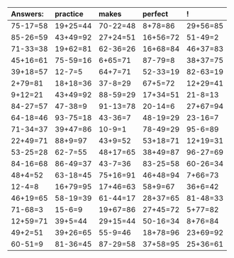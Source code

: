 | Answers: | practice | makes | perfect | ! |
| :--- | :--- | :--- | :--- | :--- |
| 75-17=58 | 19+25=44 | 70-22=48 | 8+78=86 | 29+56=85 | 
| 85-26=59 | 43+49=92 | 27+24=51 | 16+56=72 | 51-49=2 | 
| 71-33=38 | 19+62=81 | 62-36=26 | 16+68=84 | 46+37=83 | 
| 45+16=61 | 75-59=16 | 6+65=71 | 87-79=8 | 38+37=75 | 
| 39+18=57 | 12-7=5 | 64+7=71 | 52-33=19 | 82-63=19 | 
| 2+79=81 | 18+18=36 | 37-8=29 | 67+5=72 | 12+29=41 | 
| 9+12=21 | 43+49=92 | 88-59=29 | 17+34=51 | 21-8=13 | 
| 84-27=57 | 47-38=9 | 91-13=78 | 20-14=6 | 27+67=94 | 
| 64-18=46 | 93-75=18 | 43-36=7 | 48-19=29 | 23-16=7 | 
| 71-34=37 | 39+47=86 | 10-9=1 | 78-49=29 | 95-6=89 | 
| 22+49=71 | 88+9=97 | 43+9=52 | 53+18=71 | 12+19=31 | 
| 53-25=28 | 62-7=55 | 48+17=65 | 38+49=87 | 96-27=69 | 
| 84-16=68 | 86-49=37 | 43-7=36 | 83-25=58 | 60-26=34 | 
| 48+4=52 | 63-18=45 | 75+16=91 | 46+48=94 | 7+66=73 | 
| 12-4=8 | 16+79=95 | 17+46=63 | 58+9=67 | 36+6=42 | 
| 46+19=65 | 58-19=39 | 61-44=17 | 28+37=65 | 81-48=33 | 
| 71-68=3 | 15-6=9 | 19+67=86 | 27+45=72 | 5+77=82 | 
| 12+59=71 | 39+5=44 | 29+15=44 | 50-16=34 | 8+76=84 | 
| 49+2=51 | 39+26=65 | 55-9=46 | 18+78=96 | 23+69=92 | 
| 60-51=9 | 81-36=45 | 87-29=58 | 37+58=95 | 25+36=61 | 
